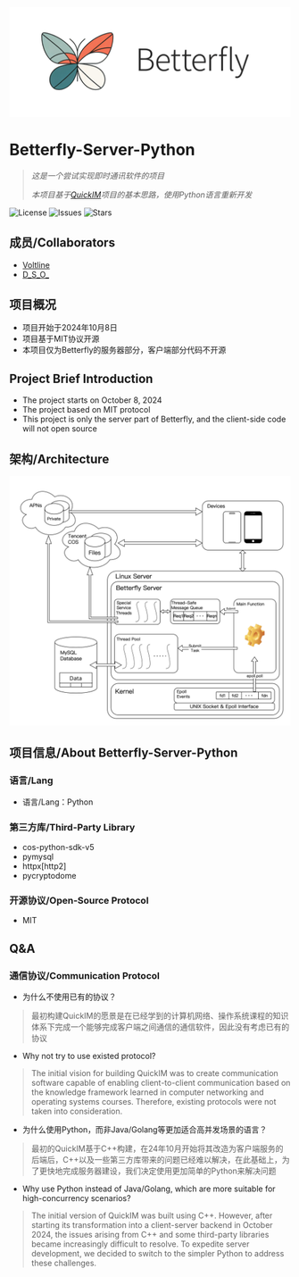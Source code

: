 <div align="center">
  <img src=Others/betterfly-logo.jpg >
</div>

# Betterfly-Server-Python
> *这是一个尝试实现即时通讯软件的项目*
> 
> *本项目基于[QuickIM](https://github.com/Voltline/QuickIM)项目的基本思路，使用Python语言重新开发*

![License](https://img.shields.io/github/license/Voltline/Betterfly-Server-Python)
![Issues](https://img.shields.io/github/issues/Voltline/Betterfly-Server-Python)
![Stars](https://img.shields.io/github/stars/Voltline/Betterfly-Server-Python)

## 成员/Collaborators
* [Voltline](https://github.com/Voltline)
* [D_S_O_](https://github.com/DissipativeStructureObject)

## 项目概况
* 项目开始于2024年10月8日
* 项目基于MIT协议开源
* 本项目仅为Betterfly的服务器部分，客户端部分代码不开源

## Project Brief Introduction
* The project starts on October 8, 2024
* The project based on MIT protocol
* This project is only the server part of Betterfly, and the client-side code will not open source

## 架构/Architecture
<div align="center">
  <img src=Others/betterfly-architecture.svg>
</div>

## 项目信息/About Betterfly-Server-Python
### 语言/Lang
* 语言/Lang：Python
### 第三方库/Third-Party Library
* cos-python-sdk-v5
* pymysql
* httpx[http2]
* pycryptodome

### 开源协议/Open-Source Protocol
* MIT

## Q&A
### 通信协议/Communication Protocol
* 为什么不使用已有的协议？
> 最初构建QuickIM的愿景是在已经学到的计算机网络、操作系统课程的知识体系下完成一个能够完成客户端之间通信的通信软件，因此没有考虑已有的协议

* Why not try to use existed protocol?
> The initial vision for building QuickIM was to create communication software capable of enabling client-to-client communication based on the knowledge framework learned in computer networking and operating systems courses. Therefore, existing protocols were not taken into consideration.

* 为什么使用Python，而非Java/Golang等更加适合高并发场景的语言？
> 最初的QuickIM基于C++构建，在24年10月开始将其改造为客户端服务的后端后，C++以及一些第三方库带来的问题已经难以解决，在此基础上，为了更快地完成服务器建设，我们决定使用更加简单的Python来解决问题

* Why use Python instead of Java/Golang, which are more suitable for high-concurrency scenarios?
> The initial version of QuickIM was built using C++. However, after starting its transformation into a client-server backend in October 2024, the issues arising from C++ and some third-party libraries became increasingly difficult to resolve. To expedite server development, we decided to switch to the simpler Python to address these challenges.